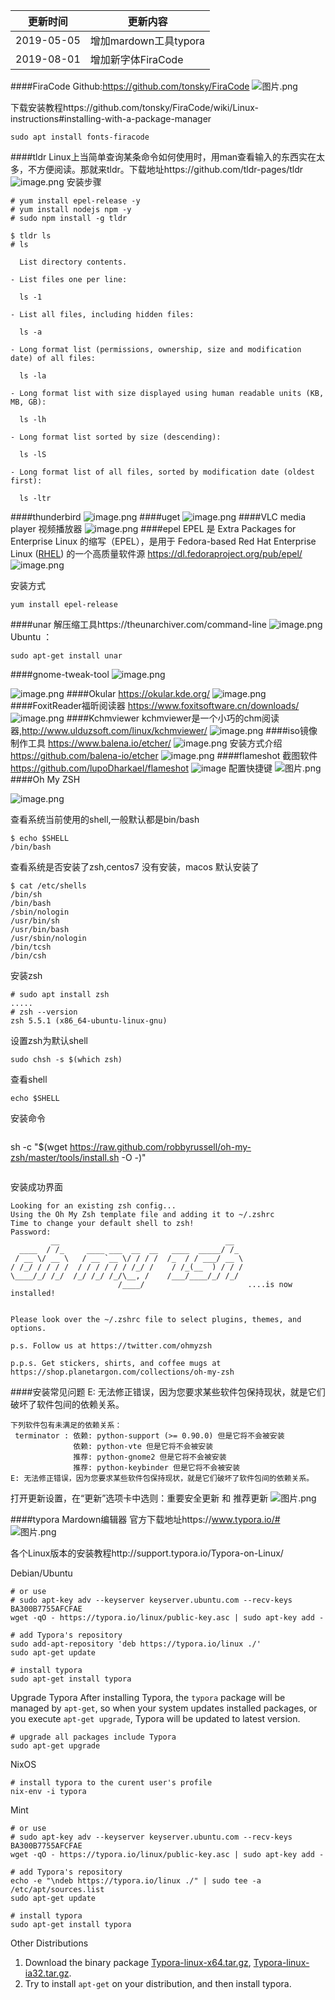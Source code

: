 |更新时间|更新内容|
|---|---|
|2019-05-05|增加mardown工具typora|
|2019-08-01|增加新字体FiraCode|
####FiraCode
Github:https://github.com/tonsky/FiraCode
![图片.png](https://upload-images.jianshu.io/upload_images/143845-1ab3e4926351a98a.png?imageMogr2/auto-orient/strip%7CimageView2/2/w/1240)

下载安装教程https://github.com/tonsky/FiraCode/wiki/Linux-instructions#installing-with-a-package-manager
```
sudo apt install fonts-firacode
```

####tldr
Linux上当简单查询某条命令如何使用时，用man查看输入的东西实在太多，不方便阅读。那就来tldr。下载地址https://github.com/tldr-pages/tldr
![image.png](https://upload-images.jianshu.io/upload_images/143845-9c4114e253d8907f.png?imageMogr2/auto-orient/strip%7CimageView2/2/w/1240)
安装步骤
```
# yum install epel-release -y
# yum install nodejs npm -y
# sudo npm install -g tldr
```
```
$ tldr ls
# ls                                                                                                                                                                                 
                                                                                                                                                                                     
  List directory contents.                                                                                                                                                           
                                                                                                                                                                                     
- List files one per line:                                                                                                                                                           
                                                                                                                                                                                     
  ls -1                                                                                                                                                                              
                                                                                                                                                                                     
- List all files, including hidden files:                                                                                                                                            
                                                                                                                                                                                     
  ls -a                                                                                                                                                                              
                                                                                                                                                                                     
- Long format list (permissions, ownership, size and modification date) of all files:                                                                                                
                                                                                                                                                                                     
  ls -la                                                                                                                                                                             
                                                                                                                                                                                     
- Long format list with size displayed using human readable units (KB, MB, GB):                                                                                                      
                                                                                                                                                                                     
  ls -lh                                                                                                                                                                             
                                                                                                                                                                                     
- Long format list sorted by size (descending):                                                                                                                                      
                                                                                                                                                                                     
  ls -lS                                                                                                                                                                             
                                                                                                                                                                                     
- Long format list of all files, sorted by modification date (oldest first):                                                                                                         
                                                                                                                                                                                     
  ls -ltr                     
```
####thunderbird
![image.png](https://upload-images.jianshu.io/upload_images/143845-748b5a620eb2cb0e.png?imageMogr2/auto-orient/strip%7CimageView2/2/w/1240)
####uget
![image.png](https://upload-images.jianshu.io/upload_images/143845-e8b81ad326c70c49.png?imageMogr2/auto-orient/strip%7CimageView2/2/w/1240)
####VLC media player
视频播放器
![image.png](https://upload-images.jianshu.io/upload_images/143845-dbd31a6d67a35721.png?imageMogr2/auto-orient/strip%7CimageView2/2/w/1240)
####epel
EPEL 是 Extra Packages for Enterprise Linux 的缩写（EPEL），是用于 Fedora-based Red Hat Enterprise Linux ([RHEL](http://fedoraproject.org/wiki/RHEL "RHEL")) 的一个高质量软件源
https://dl.fedoraproject.org/pub/epel/
![image.png](https://upload-images.jianshu.io/upload_images/143845-807a41c5d513ee6f.png?imageMogr2/auto-orient/strip%7CimageView2/2/w/1240)

安装方式
```
yum install epel-release
```
####unar 
解压缩工具https://theunarchiver.com/command-line
![image.png](https://upload-images.jianshu.io/upload_images/143845-58362fa5b7ccf878.png?imageMogr2/auto-orient/strip%7CimageView2/2/w/1240)
Ubuntu ：
```
sudo apt-get install unar
```

####gnome-tweak-tool
![image.png](https://upload-images.jianshu.io/upload_images/143845-7703c5f6a51f9499.png?imageMogr2/auto-orient/strip%7CimageView2/2/w/1240)

![image.png](https://upload-images.jianshu.io/upload_images/143845-08972a7b05e26bae.png?imageMogr2/auto-orient/strip%7CimageView2/2/w/1240)
####Okular
https://okular.kde.org/
![image.png](https://upload-images.jianshu.io/upload_images/143845-26da703d1f02eb2b.png?imageMogr2/auto-orient/strip%7CimageView2/2/w/1240)
####FoxitReader福昕阅读器
https://www.foxitsoftware.cn/downloads/
![image.png](https://upload-images.jianshu.io/upload_images/143845-2a02ced5b575a2a0.png?imageMogr2/auto-orient/strip%7CimageView2/2/w/1240)
####Kchmviewer
kchmviewer是一个小巧的chm阅读器,http://www.ulduzsoft.com/linux/kchmviewer/
![image.png](https://upload-images.jianshu.io/upload_images/143845-8c3d63ac2016dadf.png?imageMogr2/auto-orient/strip%7CimageView2/2/w/1240)
####iso镜像制作工具
https://www.balena.io/etcher/
![image.png](https://upload-images.jianshu.io/upload_images/143845-c71c1ce401faa6d5.png?imageMogr2/auto-orient/strip%7CimageView2/2/w/1240)
安装方式介绍
https://github.com/balena-io/etcher
![image.png](https://upload-images.jianshu.io/upload_images/143845-c64417e10ca44ec4.png?imageMogr2/auto-orient/strip%7CimageView2/2/w/1240)
####flameshot
截图软件 https://github.com/lupoDharkael/flameshot
![image](http://upload-images.jianshu.io/upload_images/143845-2dc577f45ba865da.gif?imageMogr2/auto-orient/strip)
配置快捷键
![图片.png](https://upload-images.jianshu.io/upload_images/143845-2bc882095d948109.png?imageMogr2/auto-orient/strip%7CimageView2/2/w/1240)
####Oh My ZSH

![image.png](https://upload-images.jianshu.io/upload_images/143845-a7e2807e579ee7c7.png?imageMogr2/auto-orient/strip%7CimageView2/2/w/1240)

查看系统当前使用的shell,一般默认都是bin/bash
```
$ echo $SHELL 
/bin/bash
```
查看系统是否安装了zsh,centos7 没有安装，macos 默认安装了
```
$ cat /etc/shells 
/bin/sh
/bin/bash
/sbin/nologin
/usr/bin/sh
/usr/bin/bash
/usr/sbin/nologin
/bin/tcsh
/bin/csh
```
安装zsh
```
# sudo apt install zsh
.....
# zsh --version
zsh 5.5.1 (x86_64-ubuntu-linux-gnu)

```
设置zsh为默认shell
```
sudo chsh -s $(which zsh)
```
查看shell
```
echo $SHELL
```
安装命令
```
```
sh -c "$(wget https://raw.github.com/robbyrussell/oh-my-zsh/master/tools/install.sh -O -)"
```
```
安装成功界面
```
Looking for an existing zsh config...
Using the Oh My Zsh template file and adding it to ~/.zshrc
Time to change your default shell to zsh!
Password: 
         __                                     __   
  ____  / /_     ____ ___  __  __   ____  _____/ /_  
 / __ \/ __ \   / __ `__ \/ / / /  /_  / / ___/ __ \ 
/ /_/ / / / /  / / / / / / /_/ /    / /_(__  ) / / / 
\____/_/ /_/  /_/ /_/ /_/\__, /    /___/____/_/ /_/  
                        /____/                       ....is now installed!


Please look over the ~/.zshrc file to select plugins, themes, and options.

p.s. Follow us at https://twitter.com/ohmyzsh

p.p.s. Get stickers, shirts, and coffee mugs at https://shop.planetargon.com/collections/oh-my-zsh

```

####安装常见问题
E: 无法修正错误，因为您要求某些软件包保持现状，就是它们破坏了软件包间的依赖关系。
```
下列软件包有未满足的依赖关系：
 terminator : 依赖: python-support (>= 0.90.0) 但是它将不会被安装
              依赖: python-vte 但是它将不会被安装
              推荐: python-gnome2 但是它将不会被安装
              推荐: python-keybinder 但是它将不会被安装
E: 无法修正错误，因为您要求某些软件包保持现状，就是它们破坏了软件包间的依赖关系。
````
打开更新设置，在“更新”选项卡中选则：重要安全更新 和 推荐更新
![图片.png](https://upload-images.jianshu.io/upload_images/143845-ac65ac832541095d.png?imageMogr2/auto-orient/strip%7CimageView2/2/w/1240)

####typora
Mardown编辑器 官方下载地址https://www.typora.io/#
![图片.png](https://upload-images.jianshu.io/upload_images/143845-9eab1e116f3728d7.png?imageMogr2/auto-orient/strip%7CimageView2/2/w/1240)

各个Linux版本的安装教程http://support.typora.io/Typora-on-Linux/

 Debian/Ubuntu
```
# or use
# sudo apt-key adv --keyserver keyserver.ubuntu.com --recv-keys BA300B7755AFCFAE
wget -qO - https://typora.io/linux/public-key.asc | sudo apt-key add -

# add Typora's repository
sudo add-apt-repository 'deb https://typora.io/linux ./'
sudo apt-get update

# install typora
sudo apt-get install typora

```

 Upgrade Typora
After installing Typora, the `typora` package will be managed by `apt-get`, so when your system updates installed packages, or you execute `apt-get upgrade`, Typora will be updated to latest version.

```
# upgrade all packages include Typora
sudo apt-get upgrade

```
 NixOS
```
# install typora to the curent user's profile
nix-env -i typora

```
 Mint
```
# or use
# sudo apt-key adv --keyserver keyserver.ubuntu.com --recv-keys BA300B7755AFCFAE
wget -qO - https://typora.io/linux/public-key.asc | sudo apt-key add -

# add Typora's repository
echo -e "\ndeb https://typora.io/linux ./" | sudo tee -a /etc/apt/sources.list
sudo apt-get update

# install typora
sudo apt-get install typora

```

Other Distributions
1.  Download the binary package [Typora-linux-x64.tar.gz](https://typora.io/linux/Typora-linux-x64.tar.gz), [Typora-linux-ia32.tar.gz](https://typora.io/linux/Typora-linux-ia32.tar.gz).
2.  Try to install `apt-get` on your distribution, and then install typora.





